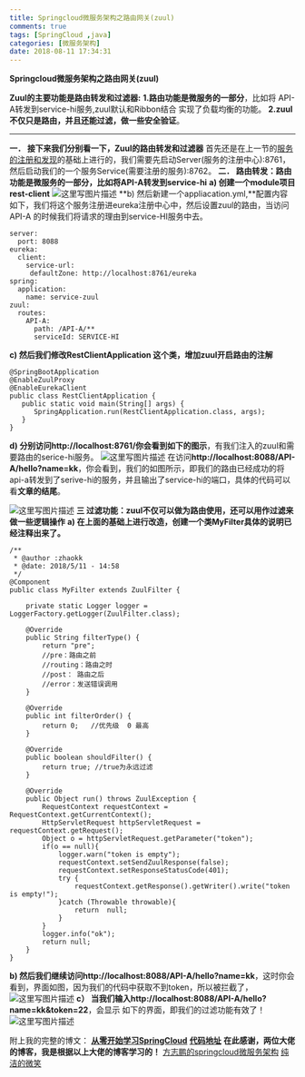 ```yaml
---
title: Springcloud微服务架构之路由网关(zuul)
comments: true
tags: [SpringCloud ,java]
categories: [微服务架构]
date: 2018-08-11 17:34:31
---
```

**Springcloud微服务架构之路由网关(zuul)**

**Zuul的主要功能是路由转发和过滤器:**
    **1.路由功能是微服务的一部分**，比如将 API-A转发到service-hi服务,zuul默认和Ribbon结合        实现了负载均衡的功能。
    **2.zuul不仅只是路由，并且还能过滤，做一些安全验证**。
    


----------


**一．	接下来我们分别看一下，Zuul的路由转发和过滤器**
		首先还是在上一节的[服务的注册和发现](https://blog.csdn.net/zhaokk_git/article/details/80228880)的基础上进行的，我们需要先启动Server(服务的注册中心):8761，然后启动我们的一个服务Service(需要注册的服务):8762。
**二．	路由转发：路由功能是微服务的一部分，比如将API-A转发到service-hi**
**a)	创建一个module项目rest-client**
 ![这里写图片描述](/blog4/2018052415363735-1.png)
**b)	然后新建一个appliacation.yml,**配置内容如下，我们将这个服务注册进eureka注册中心中，然后设置zuul的路由，当访问API-A 的时候我们将请求的理由到service-HI服务中去。

```
server:
  port: 8088
eureka:
  client:
    service-url:
     defaultZone: http://localhost:8761/eureka
spring:
  application:
    name: service-zuul
zuul:
  routes:
    API-A:
      path: /API-A/**
      serviceId: SERVICE-HI
```

**c)   然后我们修改RestClientApplication 这个类，增加zuul开启路由的注解**

```
@SpringBootApplication
@EnableZuulProxy
@EnableEurekaClient
public class RestClientApplication {
   public static void main(String[] args) {
      SpringApplication.run(RestClientApplication.class, args);
   }
}
```
	
**d)	分别访问http://localhost:8761/你会看到如下的图示**，有我们注入的zuul和需要路由的serice-hi服务。
 ![这里写图片描述](/blog4/2018052415365712-2.png)
在访问**http://localhost:8088/API-A/hello?name=kk**，你会看到，我们的如图所示，即我们的路由已经成功的将api-a转发到了serive-hi的服务，并且输出了service-hi的端口，具体的代码可以看**文章的结尾**。
 
![这里写图片描述](/blog4/20180524153705952-3.png)
**三   过滤功能：zuul不仅可以做为路由使用，还可以用作过滤来做一些逻辑操作**
**a)	在上面的基础上进行改造，创建一个类MyFilter具体的说明已经注释出来了。**

```
/**
 * @author :zhaokk
 * @date: 2018/5/11 - 14:58
 */
@Component
public class MyFilter extends ZuulFilter {

    private static Logger logger = LoggerFactory.getLogger(ZuulFilter.class);

    @Override
    public String filterType() {
        return "pre";
        //pre：路由之前
        //routing：路由之时
        //post： 路由之后
        //error：发送错误调用
    }

    @Override
    public int filterOrder() {
        return 0;   //优先级  0 最高
    }

    @Override
    public boolean shouldFilter() {
        return true; //true为永远过滤
    }

    @Override
    public Object run() throws ZuulException {
        RequestContext requestContext = RequestContext.getCurrentContext();
        HttpServletRequest httpServletRequest = requestContext.getRequest();
        Object o = httpServletRequest.getParameter("token");
        if(o == null){
            logger.warn("token is empty");
            requestContext.setSendZuulResponse(false);
            requestContext.setResponseStatusCode(401);
            try {
                requestContext.getResponse().getWriter().write("token is empty!");
            }catch (Throwable throwable){
                return  null;
            }
        }
        logger.info("ok");
        return null;
    }
}
```

**b)	然后我们继续访问http://localhost:8088/API-A/hello?name=kk**，这时你会看到，界面如图，因为我们的代码中获取不到token，所以被拦截了，
![这里写图片描述](/blog4/20180524153718401-4.png)
 **c） 当我们输入http://localhost:8088/API-A/hello?name=kk&token=22**，会显示 如下的界面，即我们的过滤功能有效了！
![这里写图片描述](/blog4/20180524153724592-5.png)
 
附上我的完整的博文： 
**[从零开始学习SpringCloud](https://blog.csdn.net/zhaokk_git/article/details/80228420)** 
**[代码地址](https://github.com/zhaokuankuan/springcloud/tree/master/SpringCloudZuul)** 
**在此感谢，两位大佬的博客，我是根据以上大佬的博客学习的！**
 [方志鹏的springcloud微服务架构](https://blog.csdn.net/forezp/article/details/70148833) 
 [纯洁的微笑](http://www.ityouknow.com/spring-cloud.html)

